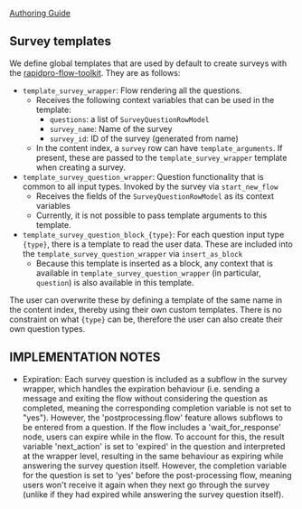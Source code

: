 
[Authoring Guide](https://docs.google.com/document/d/1yTxqPQwJ0BUebF14nU-Pveeb9dD1GIzVtv9AwEmtYbg/edit?tab=t.0)

## Survey templates

We define global templates that are used by default to create surveys with the [rapidpro-flow-toolkit](https://github.com/IDEMSInternational/rapidpro-flow-toolkit). They are as follows:

- `template_survey_wrapper`: Flow rendering all the questions.
	- Receives the following context variables that can be used in the template:
		- `questions`: a list of `SurveyQuestionRowModel`
		- `survey_name`: Name of the survey
		- `survey_id`: ID of the survey (generated from name)
	- In the content index, a `survey` row can have `template_arguments`. If present, these are passed to the `template_survey_wrapper` template when creating a survey.
- `template_survey_question_wrapper`: Question functionality that is common to all input types. Invoked by the survey via `start_new_flow`
	- Receives the fields of the `SurveyQuestionRowModel` as its context variables
	- Currently, it is not possible to pass template arguments to this template.
- `template_survey_question_block_{type}`: For each question input type `{type}`, there is a template to read the user data. These are included into the `template_survey_question_wrapper` via `insert_as_block`
	- Because this template is inserted as a block, any context that is available in `template_survey_question_wrapper` (in particular, `question`) is also available in this template.

The user can overwrite these by defining a template of the same name in the content index, thereby using their own custom templates. There is no constraint on what `{type}` can be, therefore the user can also create their own question types.

## IMPLEMENTATION NOTES
- Expiration: Each survey question is included as a subflow in the survey wrapper, which handles the expiration behaviour (i.e. sending a message and exiting the flow without considering the question as completed, meaning the corresponding completion variable is not set to "yes"). However, the 'postprocessing.flow' feature allows subflows to be entered from a question. If the flow includes a 'wait_for_response' node, users can expire while in the flow. To account for this, the result variable 'next_action' is set to 'expired' in the question and interpreted at the wrapper level, resulting in the same behaviour as expiring while answering the survey question itself. However, the completion variable for the question is set to 'yes' before the post-processing flow, meaning users won't receive it again when they next go through the survey (unlike if they had expired while answering the survey question itself).

